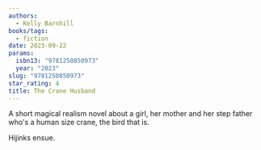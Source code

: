 ```yaml
---
authors:
  - Kelly Barnhill
books/tags:
  - fiction
date: 2023-09-22
params:
  isbn13: "9781250850973"
  year: "2023"
slug: "9781250850973"
star_rating: 4
title: The Crane Husband
---
```


A short magical realism novel about a girl, her mother and her step father who's a human size crane, the bird that is.

Hijinks ensue.

<!--more-->
